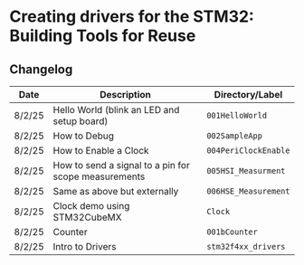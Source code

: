 # Creating drivers for the STM32: Building Tools for Reuse

## Changelog

| Date     | Description                                                   | Directory/Label            |
|----------|---------------------------------------------------------------|----------------------------|
| 8/2/25   | Hello World (blink an LED and setup board)                    | `001HelloWorld`            |
| 8/2/25   | How to Debug                                                  | `002SampleApp`             |
| 8/2/25   | How to Enable a Clock                                         | `004PeriClockEnable`       |
| 8/2/25   | How to send a signal to a pin for scope measurements          | `005HSI_Measurment`        |
| 8/2/25   | Same as above but externally                                  | `006HSE_Measurement`       |
| 8/2/25   | Clock demo using STM32CubeMX                                  | `Clock`                    |
| 8/2/25   | Counter                                                       | `001bCounter`              |
| 8/2/25   | Intro to Drivers                                              | `stm32f4xx_drivers`        |
